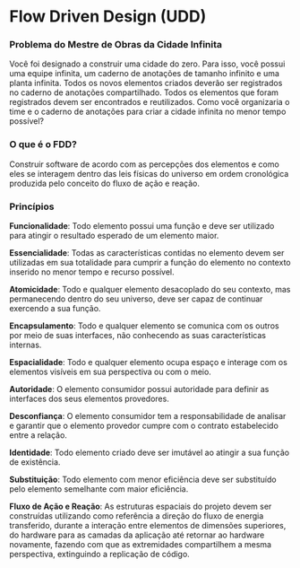 # Flow Driven Design (UDD)

### Problema do Mestre de Obras da Cidade Infinita

Você foi designado a construir uma cidade do zero. Para isso, você possui uma equipe infinita, um caderno de anotações de tamanho infinito e uma planta infinita. Todos os novos elementos criados deverão ser registrados no caderno de anotações compartilhado. Todos os elementos que foram registrados devem ser encontrados e reutilizados. Como você organizaria o time e o caderno de anotações para criar a cidade infinita no menor tempo possível?

### O que é o FDD?

Construir software de acordo com as percepções dos elementos e como eles se interagem dentro das leis físicas do universo em ordem cronológica produzida pelo conceito do fluxo de ação e reação.

### Princípios

**Funcionalidade**: Todo elemento possui uma função e deve ser utilizado para atingir o resultado esperado de um elemento maior.

**Essencialidade**: Todas as características contidas no elemento devem ser utilizadas em sua totalidade para cumprir a função do elemento no contexto inserido no menor tempo e recurso possível.

**Atomicidade**: Todo e qualquer elemento desacoplado do seu contexto, mas permanecendo dentro do seu universo, deve ser capaz de continuar exercendo a sua função.

**Encapsulamento**: Todo e qualquer elemento se comunica com os outros por meio de suas interfaces, não conhecendo as suas características internas.

**Espacialidade**: Todo e qualquer elemento ocupa espaço e interage com os elementos visíveis em sua perspectiva ou com o meio.

**Autoridade**: O elemento consumidor possui autoridade para definir as interfaces dos seus elementos provedores.

**Desconfiança**: O elemento consumidor tem a responsabilidade de analisar e garantir que o elemento provedor cumpre com o contrato estabelecido entre a relação.

**Identidade**: Todo elemento criado deve ser imutável ao atingir a sua função de existência.

**Substituição**: Todo elemento com menor eficiência deve ser substituído pelo elemento semelhante com maior eficiência.

**Fluxo de Ação e Reação**: As estruturas espaciais do projeto devem ser construídas utilizando como referência a direção do fluxo de energia transferido, durante a interação entre elementos de dimensões superiores, do hardware para as camadas da aplicação até retornar ao hardware novamente, fazendo com que as extremidades compartilhem a mesma perspectiva, extinguindo a replicação de código.
